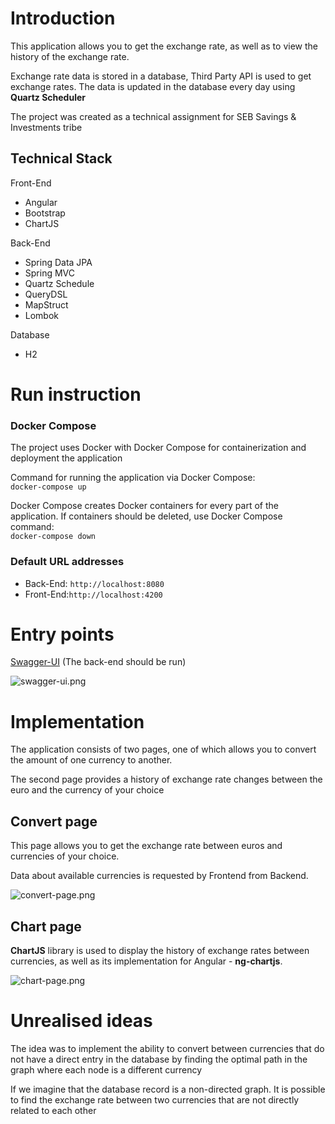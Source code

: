 # Introduction
This application allows you to get the exchange rate, as well as to view the history of the exchange rate.

Exchange rate data is stored in a database, Third Party API is used to get exchange rates. The data is updated in the database every day using **Quartz Scheduler**

The project was created as a technical assignment for SEB Savings & Investments tribe


## Technical Stack
Front-End
- Angular
- Bootstrap
- ChartJS

Back-End
- Spring Data JPA
- Spring MVC
- Quartz Schedule
- QueryDSL
- MapStruct
- Lombok

Database
- H2


# Run instruction

### Docker Compose
The project uses Docker with Docker Compose for containerization and deployment the application

Command for running the application via Docker Compose:  
```docker-compose up ```

Docker Compose creates Docker containers for every part of the application.
If containers should be deleted, use Docker Compose command:  
```docker-compose down```


### Default URL addresses

- Back-End: ```http://localhost:8080```
- Front-End:```http://localhost:4200```

# Entry points

[Swagger-UI](http://localhost:8080/api/swagger-ui/index.html) (The back-end should be run)

![swagger-ui.png](assets/swagger-ui.png)

# Implementation

The application consists of two pages, one of which allows you to convert the amount of one currency to another.

The second page provides a history of exchange rate changes between the euro and the currency of your choice

## Convert page

This page allows you to get the exchange rate between euros and currencies of your choice.

Data about available currencies is requested by Frontend from Backend.


![convert-page.png](assets/convert-page.png)

## Chart page
**ChartJS** library is used to display the history of exchange rates between currencies, as well as its implementation for Angular - **ng-chartjs**.


![chart-page.png](assets/chart-page.png)


# Unrealised ideas

The idea was to implement the ability to convert between currencies that do not have a direct entry in the database by finding the optimal path in the graph where each node is a different currency

If we imagine that the database record is a non-directed graph. It is possible to find the exchange rate between two currencies that are not directly related to each other
